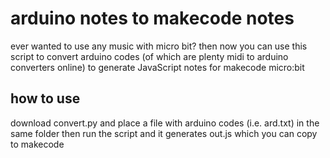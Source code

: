 # arduino notes to makecode notes
ever wanted to use any music with micro bit?
then now you can use this script to convert arduino codes (of which are plenty midi to arduino converters online) to generate JavaScript notes for makecode micro:bit

## how to use
download convert.py and place a file with arduino codes (i.e. ard.txt) in the same folder
then run the script and it generates out.js which you can copy to makecode